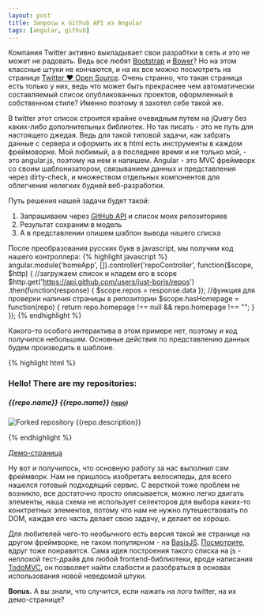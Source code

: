 ```yaml
---
layout: post
title: Запросы к Github API из Angular
tags: [angular, github]
---
```

Компания Twitter активно выкладывает свои разрабтки в сеть и это не может не радовать. Ведь все любят [Bootstrap](http://twitter.github.io/bootstrap/) и [Bower](http://bower.io/)? Но на этом классные штуки не кончаются, и на их все можно посмотреть на странице [Twitter ♥ Open Source](http://twitter.github.io/). Очень странно, что такая страница есть только у них, ведь что может быть прекраснее чем автоматически составляемый список опубликованных проектов, оформленный в собственном стиле? Именно поэтому я захотел себе такой же.

В twitter этот список строится крайне очевидным путем на jQuery без каких-либо дополнительных библиотек. Но так писать - это не путь для настоящего джедая. Ведь для такой типовой задачи, как забрать данные с сервера и оформить их в html есть инструменты в каждом фреймоворке. Мой любимый, а в последнее время и не только мой, - это angular.js, поэтому на нем и напишем. Angular - это MVC фреймворк со своим шаблонизатором, связыванием данных и представления через dirty-check, и множеством отдельных компонентов для облегчения нелегких будней веб-разработки.

Путь решения нашей задачи будет такой:

1. Запрашиваем через [GitHub API](http://developer.github.com/v3/repos/#list-user-repositories) и список моих репозиториев
2. Результат сохраним в модель 
3. А в представлении опишем шаблон вывода нашего списка

После преобразования русских букв в javascript, мы получим код нашего контроллера:
{% highlight javascript %}
angular.module('homeApp', []).controller('repoController', function($scope, $http) {
	//загружаем список и кладем его в scope
	$http.get('https://api.github.com/users/just-boris/repos')
	.then(function(response) {
		$scope.repos = response.data
	});
	//функция для проверки наличия страницы в репозитории
	$scope.hasHomepage = function(repo) {
		return repo.homepage !== null && repo.homepage !== "";
	}
});
{% endhighlight %}

Какого-то особого интерактива в этом примере нет, поэтому и код получился небольшим. Основные действия по представлению данных будем производить в шаблоне.

{% highlight html %}
<!-- любые действия в angular начинаются с контроллера, вот и он -->
<div ng-controller="repoController" class="container">
	<h3>Hello! There are my repositories:</h3>
	<!-- здесь запускается итератор по списку, этот узел 
	     будет клонироваться вместе с содержимым -->
	<div class="row" ng-repeat="repo in repos">
		<h5>
			<!-- а здесь ветвление, название оформляется ссылкой, если она есть -->
			<ng-switch on="hasHomepage(repo)">
				<a ng-switch-when="true" ng-href="/{{repo.name}}">{{repo.name}}</a>
				<span ng-switch-when="false">{{repo.name}}</span>
			</ng-switch>
			<small>(<a href="{{repo.html_url}}">repo</a>)</small>
		</h5>
		<p class="muted">
			<!-- это условие проще, его можно оформить в виде show/hide -->
			<img ng-show="repo.fork" src="img/fork.png" 
				class="fork icon" title="Forked repository"/>
		 	{{repo.description}}
	 	</p>
	</div>
</div>
{% endhighlight %}

[Демо-страница](/)

Ну вот и получилось, что основную работу за нас выполнил сам фреймворк. Нам не пришлось изобретать велосипеды, для всего нашелся готовый подходящий сервис. С версткой тоже проблем не возникло, все достаточно просто описывается, можно легко двигать элементы, наша схема не использует селекторов для выбора каких-то конктретных элементов, потому что нам не нужно путешествовать по DOM, каждая его часть делает свою задачу, и делает ее хорошо.

Для любителей чего-то необычного есть версия такой же странице на другом фреймворке, не таком популярном - на [BasisJS](basisjs.com). [Посмотрите](http://catatron.com/ru/), вдруг тоже понравится. Сама идея построения такого списка на js - неплохой тест-драйв для любой frontend-библиотеки, вроде написания [TodoMVC](http://todomvc.com/), он позволяет найти слабости и разобраться в основах использования новой неведомой штуки.

**Bonus.** А вы знали, что случится, если нажать на лого twitter, на их демо-странице?